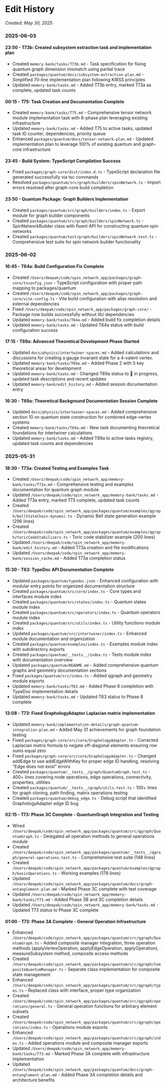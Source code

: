 # Edit History
*Created: May 30, 2025*

### 2025-06-03

#### 23:50 - T73b: Created subsystem extraction task and implementation plan
- Created `memory-bank/tasks/T73b.md` - Task specification for fixing quantum graph dimension mismatch using partial trace
- Created `packages/quantum/docs/subsystem-extraction-plan.md` - Simplified 70-line implementation plan following KIRSS principles
- Updated `memory-bank/tasks.md` - Added T73b entry, marked T73a as complete, updated task counts

#### 00:15 - T75: Task Creation and Documentation Complete
- Created `memory-bank/tasks/T75.md` - Comprehensive tensor network module implementation task with 6-phase plan leveraging existing infrastructure
- Updated `memory-bank/tasks.md` - Added T75 to active tasks, updated task ID counter, dependencies, priority queue
- Enhanced `packages/quantum/docs/tensor-network-plan.md` - Updated implementation plan to leverage 100% of existing quantum and graph-core infrastructure

#### 23:45 - Build System: TypeScript Compilation Success
- Fixed `packages/graph-core/dist/index.d.ts` - TypeScript declaration file generated successfully via tsc commands
- Resolved `packages/quantum/src/graph/builders/spinNetwork.ts` - Import errors resolved after graph-core build completion

#### 23:50 - Quantum Package: Graph Builders Implementation
- Created `packages/quantum/src/graph/builders/index.ts` - Export module for graph builder components
- Created `packages/quantum/src/graph/builders/spinNetwork.ts` - SpinNetworkBuilder class with fluent API for constructing quantum spin networks
- Created `packages/quantum/test/graph/builders/spinNetwork.test.ts` - Comprehensive test suite for spin network builder functionality

### 2025-06-02

#### 16:45 - T64a: Build Configuration Fix Complete
- Created `/Users/deepak/code/spin_network_app/packages/graph-core/tsconfig.json` - TypeScript configuration with proper path mapping to packages/quantum
- Created `/Users/deepak/code/spin_network_app/packages/graph-core/vite.config.ts` - Vite build configuration with alias resolution and external dependencies
- Fixed `/Users/deepak/code/spin_network_app/packages/graph-core/` - Package now builds successfully without lib/ dependencies
- Updated `memory-bank/tasks/T64a.md` - Added build fix completion details
- Updated `memory-bank/tasks.md` - Updated T64a status with build configuration success

#### 17:15 - T69a: Advanced Theoretical Development Phase Started
- Updated `docs/physics/intertwiner-spaces.md` - Added calculations and discussions for creating a gauge invariant state for a 4-valent vertex.
- Updated `memory-bank/tasks/T69a.md` - Added Phase 2 with 5 key theoretical areas for development
- Updated `memory-bank/tasks.md` - Changed T69a status to 🔄 in progress, updated task descriptions and recent updates
- Updated `memory-bank/edit_history.md` - Added session documentation entry

#### 16:30 - T69a: Theoretical Background Documentation Session Complete
- Updated `docs/physics/intertwiner-spaces.md` - Added comprehensive section 10 on quantum state construction for combined edge-vertex systems
- Created `memory-bank/tasks/T69a.md` - New task documenting theoretical foundations for intertwiner calculations
- Updated `memory-bank/tasks.md` - Added T69a to active tasks registry, updated task counts and dependencies

### 2025-05-31

#### 18:30 - T73a: Created Testing and Examples Task
- Created `/Users/deepak/code/spin_network_app/memory-bank/tasks/T73a.md` - Comprehensive testing and examples documentation for quantum graph module
- Updated `/Users/deepak/code/spin_network_app/memory-bank/tasks.md` - Added T73a entry, marked T73 complete, updated task counts
- Created `/Users/deepak/code/spin_network_app/packages/quantum/examples/qgraph/bellStateChain-dynamic.ts` - Dynamic Bell state generation example (296 lines)
- Created `/Users/deepak/code/spin_network_app/packages/quantum/examples/qgraph/toricCodeStabilizers.ts` - Toric code stabilizer example (200 lines)
- Updated `/Users/deepak/code/spin_network_app/memory-bank/edit_history.md` - Added T73a creation and file modifications
- Updated `/Users/deepak/code/spin_network_app/memory-bank/session_cache.md` - Added T73a completion status

#### 15:30 - T63: TypeDoc API Documentation Complete
- Updated `packages/quantum/typedoc.json` - Enhanced configuration with modular entry points for organized documentation structure
- Created `packages/quantum/src/core/index.ts` - Core types and interfaces module index
- Created `packages/quantum/src/states/index.ts` - Quantum states module index  
- Created `packages/quantum/src/operators/index.ts` - Quantum operators module index
- Created `packages/quantum/src/utils/index.ts` - Utility functions module index
- Updated `packages/quantum/src/intertwiner/index.ts` - Enhanced module documentation and organization
- Created `packages/quantum/examples/index.ts` - Examples module index with subdirectory exports
- Created `packages/quantum/__tests__/index.ts` - Tests module index with documentation overview
- Updated `packages/quantum/README.md` - Added comprehensive quantum graphs and geometry documentation sections
- Fixed `packages/quantum/src/index.ts` - Added qgraph and geometry module exports
- Updated `memory-bank/tasks/T63.md` - Added Phase 8 completion with TypeDoc implementation details
- Updated `memory-bank/tasks.md` - Updated T63 status to Phase 8 complete

#### 13:08 - T73: Fixed GraphologyAdapter Laplacian matrix implementation
- Updated `memory-bank/implementation-details/graph-quantum-integration-plan.md` - Added May 31 achievements for graph foundation testing
- Fixed `packages/graph-core/src/core/GraphologyAdapter.ts` - Corrected Laplacian matrix formula to negate off-diagonal elements ensuring row sums equal zero
- Fixed `packages/graph-core/src/core/GraphologyAdapter.ts` - Changed addEdge to use addEdgeWithKey for proper edge ID handling, resolving "Edge does not exist" errors
- Created `packages/quantum/__tests__/graph/QuantumGraph.test.ts` - 400+ lines covering node operations, edge operations, connectivity, properties, utilities
- Created `packages/quantum/__tests__/graph/utils.test.ts` - 100+ lines for graph cloning, path finding, matrix operations testing
- Created `packages/quantum/debug_edge.ts` - Debug script that identified GraphologyAdapter edge ID bug

#### 02:15 - T73: Phase 3C Complete - QuantumGraph Integration and Testing
- Wired `/Users/deepak/code/spin_network_app/packages/quantum/src/qgraph/QuantumGraph.ts` - Delegated all operation methods to general operations module
- Created `/Users/deepak/code/spin_network_app/packages/quantum/__tests__/qgraph/general-operations.test.ts` - Comprehensive test suite (148 lines) 
- Created `/Users/deepak/code/spin_network_app/packages/quantum/examples/qgraph/basicOperations.ts` - Working examples (178 lines)
- Updated `/Users/deepak/code/spin_network_app/packages/quantum/docs/graph-entanglement-plan.md` - Marked Phase 3C complete with test coverage
- Updated `/Users/deepak/code/spin_network_app/memory-bank/tasks/T73.md` - Added Phase 3B and 3C completion details
- Updated `/Users/deepak/code/spin_network_app/memory-bank/tasks.md` - Updated T73 status to Phase 3C complete

#### 01:00 - T73: Phase 3A Complete - General Operation Infrastructure
- Enhanced `/Users/deepak/code/spin_network_app/packages/quantum/src/qgraph/QuantumGraph.ts` - Added composite manager integration, three operation methods (applyVertexOperation, applyEdgeOperation, applyOperation), measureSubsystem method, composite access methods
- Created `/Users/deepak/code/spin_network_app/packages/quantum/src/qgraph/CompositeQuantumManager.ts` - Separate class implementation for composite state management
- Enhanced `/Users/deepak/code/spin_network_app/packages/quantum/src/qgraph/types.ts` - Replaced class with interface, proper type organization
- Created `/Users/deepak/code/spin_network_app/packages/quantum/src/qgraph/operations/general.ts` - General operation functions for arbitrary element subsets
- Created `/Users/deepak/code/spin_network_app/packages/quantum/src/qgraph/operations/index.ts` - Operations module exports
- Enhanced `/Users/deepak/code/spin_network_app/packages/quantum/src/qgraph/index.ts` - Added operations module and composite manager exports
- Updated `/Users/deepak/code/spin_network_app/memory-bank/tasks/T73.md` - Marked Phase 3A complete with infrastructure implementation
- Updated `/Users/deepak/code/spin_network_app/packages/quantum/docs/graph-entanglement-plan.md` - Added Phase 3A completion details and architecture benefits